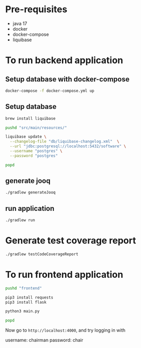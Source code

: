 # Pre-requisites
- java 17
- docker
- docker-compose
- liquibase

# To run backend application

## Setup database with docker-compose
```bash
docker-compose -f docker-compose.yml up
```
## Setup database
```bash
brew install liquibase

pushd "src/main/resources/"

liquibase update \
  --changelog-file "db/liquibase-changelog.xml"  \
  --url "jdbc:postgresql://localhost:5432/software" \
  --username "postgres" \
  --password "postgres"

popd
```

## generate jooq
```bash
./gradlew generateJooq
```

## run application
```bash
./gradlew run
```

# Generate test coverage report
```bash
./gradlew testCodeCoverageReport
```

# To run frontend application
```bash
pushd "frontend"

pip3 install requests
pip3 install flask

python3 main.py

popd
```

Now go to `http://localhost:4000`, and try logging in with

username: chairman
password: chair

